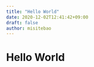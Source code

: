 ```yaml
---
title: "Hello World"
date: 2020-12-02T12:41:42+09:00
draft: false
author: misitebao
---
```


# Hello World
